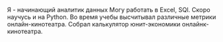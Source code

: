 Я - начинающий аналитик данных
Могу работать в Excel, SQl. Скоро научусь и на Python.
Во время учебы высчитывал различные метрики онлайн-кинотеатра.
Собрал калькулятор юнит-экономики онлайнк-кинотеатра.
